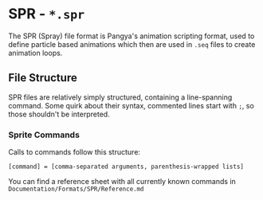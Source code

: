 # SPR - `*.spr`

The SPR (Spray) file format is Pangya's animation scripting format, used to define particle based animations which then are used in `.seq` files to create animation loops.

## File Structure

SPR files are relatively simply structured, containing a line-spanning command. Some quirk about their syntax, commented lines start with `;`, so those shouldn't be interpreted.

### Sprite Commands

Calls to commands follow this structure:

```
[command] = [comma-separated arguments, parenthesis-wrapped lists]
```

You can find a reference sheet with all currently known commands in `Documentation/Formats/SPR/Reference.md`
